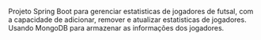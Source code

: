 Projeto Spring Boot para gerenciar estatisticas de jogadores de futsal, com a capacidade de adicionar, remover e atualizar estatisticas de jogadores.
Usando MongoDB para armazenar as informações dos jogadores.
